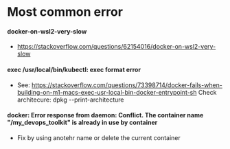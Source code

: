 # Most common error

#### docker-on-wsl2-very-slow

- <https://stackoverflow.com/questions/62154016/docker-on-wsl2-very-slow>

#### exec /usr/local/bin/kubectl: exec format error

- See: <https://stackoverflow.com/questions/73398714/docker-fails-when-building-on-m1-macs-exec-usr-local-bin-docker-entrypoint-sh>
Check architecure: dpkg --print-architecture

#### docker: Error response from daemon: Conflict. The container name "/my_devops_toolkit" is already in use by container

- Fix by using anotehr name or delete the current container
